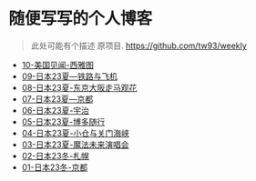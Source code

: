 # 随便写写的个人博客

>此处可能有个描述
原项目. https://github.com/tw93/weekly

* [10-美国见闻-西雅图](https://randomly.jiayao.me/posts/10-美国见闻-西雅图)
* [09-日本23夏—铁路与飞机](https://randomly.jiayao.me/posts/09-日本23夏—铁路与飞机)
* [08-日本23夏-东京大阪走马观花](https://randomly.jiayao.me/posts/08-日本23夏-东京大阪走马观花)
* [07-日本23夏—京都](https://randomly.jiayao.me/posts/07-日本23夏—京都)
* [06-日本23夏-宇治](https://randomly.jiayao.me/posts/06-日本23夏-宇治)
* [05-日本23夏-博多随行](https://randomly.jiayao.me/posts/05-日本23夏-博多随行)
* [04-日本23夏-小仓与关门海峡](https://randomly.jiayao.me/posts/04-日本23夏-小仓与关门海峡)
* [03-日本23夏-魔法未来演唱会](https://randomly.jiayao.me/posts/03-日本23夏-魔法未来演唱会)
* [02-日本23冬-札幌](https://randomly.jiayao.me/posts/02-日本23冬-札幌)
* [01-日本23冬-京都](https://randomly.jiayao.me/posts/01-日本23冬-京都)
